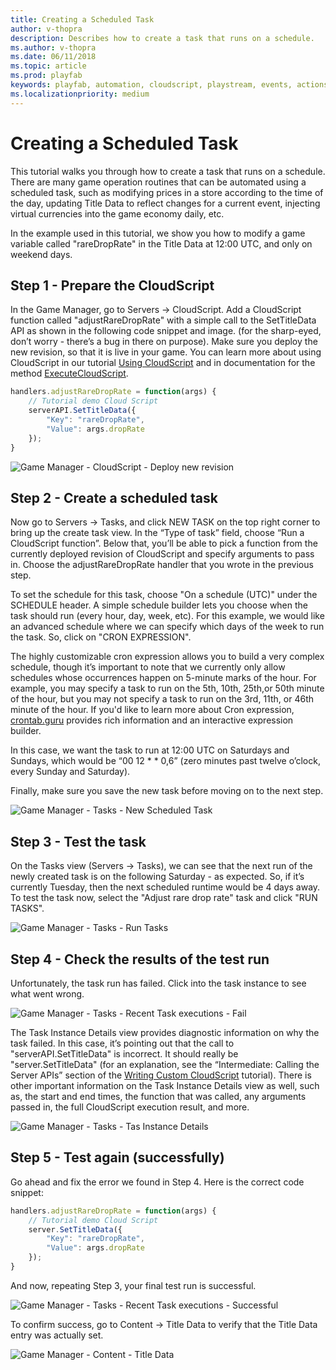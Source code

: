 ```yaml
---
title: Creating a Scheduled Task
author: v-thopra
description: Describes how to create a task that runs on a schedule.
ms.author: v-thopra
ms.date: 06/11/2018
ms.topic: article
ms.prod: playfab
keywords: playfab, automation, cloudscript, playstream, events, actions
ms.localizationpriority: medium
---
```


# Creating a Scheduled Task

This tutorial walks you through how to create a task that runs on a schedule. There are many game operation routines that can be automated using a scheduled task, such as modifying prices in a store according to the time of the day, updating Title Data to reflect changes for a current event, injecting virtual currencies into the game economy daily, etc. 

In the example used in this tutorial, we show you how to modify a game variable called "rareDropRate" in the Title Data at 12:00 UTC, and only on weekend days.

## Step 1 - Prepare the CloudScript

In the Game Manager, go to Servers -> CloudScript. Add a CloudScript function called "adjustRareDropRate" with a simple call to the SetTitleData API as shown in the following code snippet and image. (for the sharp-eyed, don’t worry - there’s a bug in there on purpose). Make sure you deploy the new revision, so that it is live in your game. You can learn more about using CloudScript in our tutorial [Using CloudScript](../cloudscript/cloudscript-quickstart.md) and in documentation for the method [ExecuteCloudScript](xref:titleid.playfabapi.com.client.server-sidecloudscript.executecloudscript).

```javascript
handlers.adjustRareDropRate = function(args) {
    // Tutorial demo Cloud Script
    serverAPI.SetTitleData({
        "Key": "rareDropRate",
        "Value": args.dropRate
    });
}
```

![Game Manager - CloudScript - Deploy new revision](media/tutorials/game-manager-cloudscript-deploy-new-revision.png)  

## Step 2 - Create a scheduled task

Now go to Servers -> Tasks, and click NEW TASK on the top right corner to bring up the create task view. In the “Type of task” field, choose “Run a CloudScript function”. Below that, you’ll be able to pick a function from the currently deployed revision of CloudScript and specify arguments to pass in. Choose the adjustRareDropRate handler that you wrote in the previous step.

To set the schedule for this task, choose "On a schedule (UTC)" under the SCHEDULE header. A simple schedule builder lets you choose when the task should run (every hour, day, week, etc). For this example, we would like an advanced schedule where we can specify which days of the week to run the task. So, click on "CRON EXPRESSION".

The highly customizable cron expression allows you to build a very complex schedule, though it’s important to note that we currently only allow schedules whose occurrences happen on 5-minute marks of the hour. For example, you may specify a task to run on the 5th, 10th, 25th,or 50th minute of the hour, but you may not specify a task to run on the 3rd, 11th, or 46th minute of the hour. If you'd like to learn more about Cron expression, [crontab.guru](https://crontab.guru/) provides rich information and an interactive expression builder.

In this case, we want the task to run at 12:00 UTC on Saturdays and Sundays, which would be “00 12 * * 0,6” (zero minutes past twelve o’clock, every Sunday and Saturday).

Finally, make sure you save the new task before moving on to the next step.

![Game Manager - Tasks - New Scheduled Task](media/tutorials/game-manager-tasks-new-scheduled-task.png)  

## Step 3 - Test the task

On the Tasks view (Servers -> Tasks), we can see that the next run of the newly created task is on the following Saturday - as expected. So, if it’s currently Tuesday, then the next scheduled runtime would be 4 days away. To test the task now, select the "Adjust rare drop rate" task and click "RUN TASKS".

![Game Manager - Tasks - Run Tasks](media/tutorials/game-manager-tasks-run-tasks.png)  

## Step 4 - Check the results of the test run

Unfortunately, the task run has failed. Click into the task instance to see what went wrong.

![Game Manager - Tasks - Recent Task executions - Fail](media/tutorials/game-manager-tasks-recent-task-executions-failed.png)  

The Task Instance Details view provides diagnostic information on why the task failed. In this case, it’s pointing out that the call to "serverAPI.SetTitleData" is incorrect. It should really be "server.SetTitleData" (for an explanation, see the “Intermediate: Calling the Server APIs” section of the [Writing Custom CloudScript](../cloudscript/writing-custom-cloudscript.md#intermediate-calling-the-server-apis) tutorial). There is other important information on the Task Instance Details view as well, such as, the start and end times, the function that was called, any arguments passed in, the full CloudScript execution result, and more.

![Game Manager - Tasks - Tas Instance Details](media/tutorials/game-manager-tasks-task-instance-details.png)  

## Step 5 - Test again (successfully)

Go ahead and fix the error we found in Step 4. Here is the correct code snippet:

```javascript
handlers.adjustRareDropRate = function(args) {
    // Tutorial demo Cloud Script
    server.SetTitleData({
        "Key": "rareDropRate",
        "Value": args.dropRate
    });
}
```

And now, repeating Step 3, your final test run is successful.

![Game Manager - Tasks - Recent Task executions - Successful](media/tutorials/game-manager-tasks-recent-task-executions-successful.png)  

To confirm success, go to Content -> Title Data to verify that the Title Data entry was actually set.

![Game Manager - Content - Title Data](media/tutorials/game-manager-content-title-data.png)  
